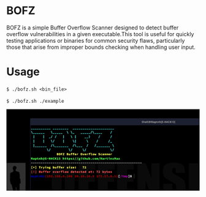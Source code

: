 # BOFZ

BOFZ is a simple Buffer Overflow Scanner designed to detect buffer overflow vulnerabilities in a given executable.This tool is useful for quickly testing applications or binaries for common security flaws, particularly those that arise from improper bounds checking when handling user input.

# Usage

`$ ./bofz.sh <bin_file>`

`$ ./bofz.sh ./example`


![alt text](./pic/image.png)

 
